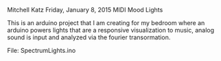 Mitchell Katz
Friday, January 8, 2015
MIDI Mood Lights


This is an arduino project that I am creating for my bedroom where an arduino
powers lights that are a responsive visualization to music, analog sound is
input and analyzed via the fourier transormation.

File: SpectrumLights.ino